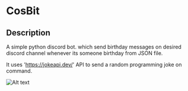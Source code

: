# CosBit
## Description
A simple python discord bot. which send birthday messages on desired discord channel whenever its someone birthday from JSON file.

It uses 'https://jokeapi.dev/' API to send a random programming joke on command.



![Alt text](https://imgs.search.brave.com/mnshUiBhtEnWSmaP09WnSptLvBin5jpg7Cl1e6hHu-E/rs:fit:860:0:0:0/g:ce/aHR0cHM6Ly93d3cu/ZG9hYmxlZGFubnku/Y29tL3N0YXRpYy8z/M2VmODczN2VjOTM0/MTYzMjBkYWI3OTVk/NGEzOTljNS82MjQw/Ny8xLmpwZw)

